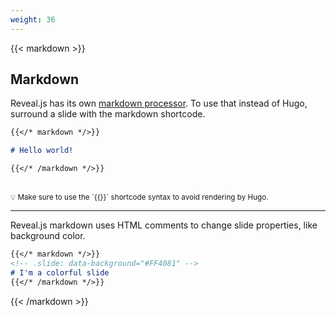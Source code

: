 ```yaml
---
weight: 36
---
```


{{< markdown >}}

## Markdown

Reveal.js has its own [markdown processor](https://github.com/hakimel/reveal.js#markdown). To use that instead of Hugo, surround a slide with the markdown shortcode.

```markdown
{{</* markdown */>}}

# Hello world!

{{</* /markdown */>}}
```

<br>
<small>
💡 Make sure to use the `{{</* */>}}` shortcode syntax to avoid rendering by Hugo.
</small>

---

<!-- .slide: data-background="#FF4081" -->

Reveal.js markdown uses HTML comments to change slide properties, like background color.

```markdown
{{</* markdown */>}}
<!-- .slide: data-background="#FF4081" -->
# I'm a colorful slide
{{</* /markdown */>}}
```

{{< /markdown >}}


